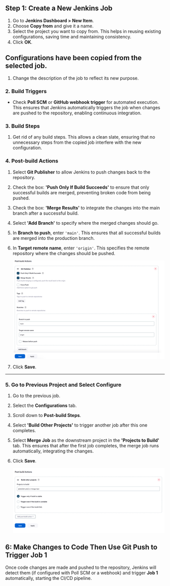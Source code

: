 ## **Step 1: Create a New Jenkins Job**

1. Go to **Jenkins Dashboard > New Item**.
2. Choose **Copy from** and give it a name.
3. Select the project you want to copy from. This helps in reusing existing configurations, saving time and maintaining consistency.
4. Click **OK**.

## **Configurations have been copied from the selected job.**

1. Change the description of the job to reflect its new purpose.

### **2. Build Triggers**
- Check **Poll SCM** or **GitHub webhook trigger** for automated execution. This ensures that Jenkins automatically triggers the job when changes are pushed to the repository, enabling continuous integration.

### **3. Build Steps**
1. Get rid of any build steps. This allows a clean slate, ensuring that no unnecessary steps from the copied job interfere with the new configuration.

### **4. Post-build Actions**
1. Select **Git Publisher** to allow Jenkins to push changes back to the repository.
2. Check the box: **'Push Only If Build Succeeds'** to ensure that only successful builds are merged, preventing broken code from being pushed.
3. Check the box: **'Merge Results'** to integrate the changes into the main branch after a successful build.
4. Select **'Add Branch'** to specify where the merged changes should go.
5. In **Branch to push**, enter `'main'`. This ensures that all successful builds are merged into the production branch.
6. In **Target remote name**, enter `'origin'`. This specifies the remote repository where the changes should be pushed.

    ![alt text](../Pictures/Jenkins/jenkins-merge-postbuild.png)

7. Click **Save**.

---
### **5. Go to Previous Project and Select Configure**
1. Go to the previous job.
2. Select the **Configurations** tab.
3. Scroll down to **Post-build Steps**.
4. Select **'Build Other Projects'** to trigger another job after this one completes.
5. Select **Merge Job** as the downstream project in the **'Projects to Build'** tab. This ensures that after the first job completes, the merge job runs automatically, integrating the changes.
6. Click **Save**.

    ![alt text](../Pictures/Jenkins/jenkins-add-merge-to-job1.png)

## **6: Make Changes to Code Then Use Git Push to Trigger Job 1**
Once code changes are made and pushed to the repository, Jenkins will detect them (if configured with Poll SCM or a webhook) and trigger **Job 1** automatically, starting the CI/CD pipeline.

